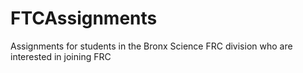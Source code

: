 # FTCAssignments
Assignments for students in the Bronx Science FRC division who are interested in joining FRC
